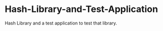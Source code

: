 Hash-Library-and-Test-Application
=================================

Hash Library and a test application to test that library.